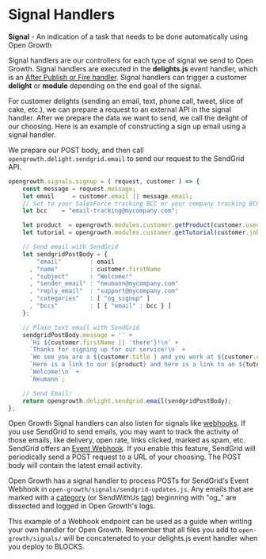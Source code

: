 # Signal Handlers

**Signal** - An indication of a task that needs to be done automatically using Open Growth

Signal handlers are our controllers for each type of signal we send to Open Growth. Signal handlers are executed in the **delights.js** event handler, which is an [After Publish or Fire handler](https://www.pubnub.com/docs/blocks/event-handler-types#async-et-after-pub-fire). Signal handlers can trigger a customer **delight** or **module** depending on the end goal of the signal.

For customer delights (sending an email, text, phone call, tweet, slice of cake, etc.), we can prepare a request to an external API in the signal handler. After we prepare the data we want to send, we call the delight of our choosing. Here is an example of constructing a sign up email using a signal handler.

We prepare our POST body, and then call `opengrowth.delight.sendgrid.email` to send our request to the SendGrid API.

```javascript
opengrowth.signals.signup = ( request, customer ) => {
    const message = request.message;
    let email     = customer.email || message.email;
    // Set to your SalesForce tracking BCC or your company tracking BCC
    let bcc    = "email-tracking@mycompany.com";

    let product  = opengrowth.modules.customer.getProduct(customer.usecase);
    let tutorial = opengrowth.modules.customer.getTutorial(customer.jobTitle);

    // Send email with SendGrid
    let sendgridPostBody = {
        "email"        : email
      , "name"         : customer.firstName
      , "subject"      : "Welcome!"
      , "sender_email" : "neumann@mycompany.com"
      , "reply_email"  : "support@mycompany.com"
      , "categories"   : [ "og_signup" ]
      , "bccs"         : [ { "email" : bcc } ]
    };

    // Plain text email with SendGrid
    sendgridPostBody.message = '' +
      `Hi ${customer.firstName || 'there'}!\n` +
      `Thanks for signing up for our service!\n` +
      `We see you are a ${customer.title } and you work at ${customer.company}.\n` +
      `Here is a link to our ${product} and here is a link to an ${tutorial}.\n` +
      `Welcome!\n` +
      `Neumann`;

    // Send Email!
    return opengrowth.delight.sendgrid.email(sendgridPostBody);
};

```

Open Growth Signal handlers can also listen for signals like [webhooks](https://en.wikipedia.org/wiki/Webhook). If you use SendGrid to send emails, you may want to track the activity of those emails, like delivery, open rate, links clicked, marked as spam, etc. SendGrid offers an [Event Webhook](https://sendgrid.com/docs/API_Reference/Webhooks/event.html). If you enable this feature, SendGrid will periodically send a POST request to a URL of your choosing. The POST body will contain the latest email activity.

Open Growth has a signal handler to process POSTs for SendGrid's Event Webhook in `open-growth/signals/sendgrid-updates.js`. Any emails that are marked with a [category](https://sendgrid.com/docs/Glossary/categories.html) (or SendWithUs [tag](https://www.sendwithus.com/docs/api#send-an-email)) beginning with "og_" are dissected and logged in Open Growth's logs.

This example of a Webhook endpoint can be used as a guide when writing your own handler for Open Growth. Remember that all files you add to `open-growth/signals/` will be concatenated to your delights.js event handler when you deploy to BLOCKS.